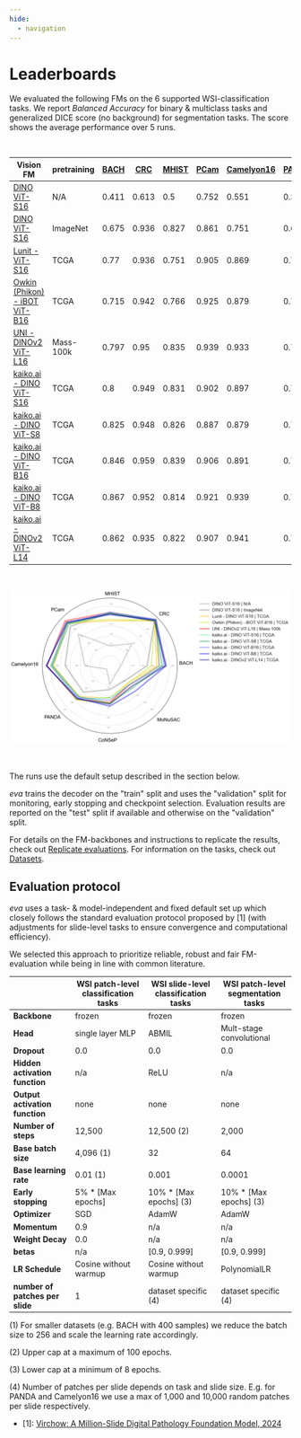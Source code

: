 ```yaml
---
hide:
  - navigation
---
```


# Leaderboards

We evaluated the following FMs on the 6 supported WSI-classification tasks. We report *Balanced Accuracy* for binary & multiclass tasks and generalized DICE score (no background) for segmentation tasks. The score shows the average performance over 5 runs.

<br/>

<center>

| Vision FM | pretraining | [BACH](datasets/bach.md) | [CRC](datasets/crc.md) | [MHIST](datasets/mhist.md) | [PCam](datasets/patch_camelyon.md) |[Camelyon16](datasets/camelyon16.md)| [PANDA](datasets/panda.md)| [CoNSeP](datasets/consep.md)| [MoNuSAC](datasets/monusac.md)|
|---------|-------------|--------- |-----------|-----------|----------|----------|----------|----------|----------|
| [DINO ViT-S16](https://arxiv.org/abs/2104.14294) |                                     N/A | 0.411|0.613|0.5|0.752|0.551|0.347|0.489|0.394|
| [DINO ViT-S16](https://arxiv.org/abs/2104.14294)                                | ImageNet | 0.675|0.936|0.827|0.861|0.751|0.676|0.54|0.512|
| [Lunit - ViT-S16](https://github.com/lunit-io/benchmark-ssl-pathology/releases/)    | TCGA | 0.77|0.936|0.751|0.905|0.869|0.737|0.625|0.549|
| [Owkin (Phikon) - iBOT ViT-B16](https://huggingface.co/owkin/phikon)                | TCGA | 0.715|0.942|0.766|0.925|0.879|0.784|0.68|0.554|
| [UNI - DINOv2 ViT-L16](https://huggingface.co/MahmoodLab/UNI)                  | Mass-100k | 0.797|0.95|0.835|0.939|0.933|0.774|0.67|0.575|
| [kaiko.ai - DINO ViT-S16](https://github.com/kaiko-ai/towards_large_pathology_fms)  | TCGA | 0.8|0.949|0.831|0.902|0.897|0.77|0.622|0.573|
| [kaiko.ai - DINO ViT-S8](https://github.com/kaiko-ai/towards_large_pathology_fms)	  | TCGA | 0.825|0.948|0.826|0.887|0.879|0.741|0.677|0.617|
| [kaiko.ai - DINO ViT-B16](https://github.com/kaiko-ai/towards_large_pathology_fms)  | TCGA | 0.846|0.959|0.839|0.906|0.891|0.753|0.647|0.572|
| [kaiko.ai - DINO ViT-B8](https://github.com/kaiko-ai/towards_large_pathology_fms)   | TCGA | 0.867|0.952|0.814|0.921|0.939|0.761|0.706|0.661|
| [kaiko.ai - DINOv2 ViT-L14](https://github.com/kaiko-ai/towards_large_pathology_fms)| TCGA | 0.862|0.935|0.822|0.907|0.941|0.769|0.686|0.599|

<br/>

![Screenshot](images/starplot.png)

<br/>

</center>

The runs use the default setup described in the section below.

*eva* trains the decoder on the "train" split and uses the "validation" split for monitoring, early stopping and checkpoint selection. Evaluation results are reported on the "test" split if available and otherwise on the "validation" split.

For details on the FM-backbones and instructions to replicate the results, check out [Replicate evaluations](user-guide/advanced/replicate_evaluations.md). For information on the tasks, check out [Datasets](datasets/index.md).

## Evaluation protocol

*eva* uses a task- & model-independent and fixed default set up which closely follows the standard evaluation protocol proposed by [1] (with adjustments for slide-level tasks to ensure convergence and computational efficiency).

We selected this approach to prioritize reliable, robust and fair FM-evaluation while being in line with common literature.

|                                | WSI patch-level classification tasks | WSI slide-level classification tasks | WSI patch-level segmentation tasks |
|--------------------------------|---------------------------|---------------------------|---------------------------|
| **Backbone**                   | frozen                    | frozen                    | frozen                    |
| **Head**                       | single layer MLP          | ABMIL                     | Mult-stage convolutional  |
| **Dropout**                    | 0.0                       | 0.0                       | 0.0                       |
| **Hidden activation function** | n/a                       | ReLU                      | n/a                       |
| **Output activation function** | none                      | none                      | none                      |
| **Number of steps**            | 12,500                    | 12,500 (2)                | 2,000                     |
| **Base batch size**            | 4,096 (1)                 | 32                        | 64                        |
| **Base learning rate**         | 0.01 (1)                  | 0.001                     | 0.0001                    |
| **Early stopping**             | 5% * [Max epochs]         | 10% * [Max epochs] (3)    | 10% * [Max epochs] (3)    |
| **Optimizer**                  | SGD                       | AdamW                     | AdamW                     |
| **Momentum**                   | 0.9                       | n/a                       | n/a                       |
| **Weight Decay**               | 0.0                       | n/a                       | n/a                       |
| **betas**                      | n/a                       | [0.9, 0.999]              | [0.9, 0.999]              |
| **LR Schedule**                | Cosine without warmup     | Cosine without warmup     | PolynomialLR              |
| **number of patches per slide**| 1                         | dataset specific (4)      | dataset specific (4)      |


(1) For smaller datasets (e.g. BACH with 400 samples) we reduce the batch size to 256 and scale the learning rate accordingly.

(2) Upper cap at a maximum of 100 epochs.

(3) Lower cap at a minimum of 8 epochs.

(4) Number of patches per slide depends on task and slide size. E.g. for PANDA and Camelyon16 we use a max of 1,000 and 10,000 random patches per slide respectively.


- [1]: [Virchow: A Million-Slide Digital Pathology Foundation Model, 2024](https://arxiv.org/pdf/2309.07778.pdf)
